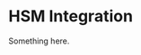 [title]: # (HSM Integration)
[tags]: # (XXX)
[priority]: # (1653)
# HSM Integration
Something here.
